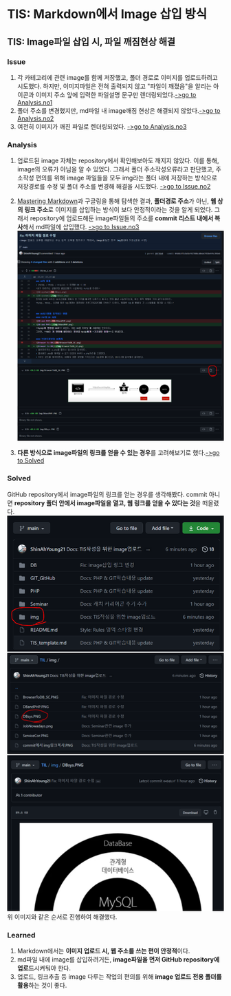 # TIS: Markdown에서 Image 삽입 방식

## TIS: Image파일 삽입 시, 파일 깨짐현상 해결
### Issue
1. 각 카테고리에 관련 image를 함께 저장했고, 폴더 경로로 이미지를 업로드하려고 시도했다. 하지만, 이미지파일은 전혀 출력되지 않고 "파일이 깨졌음"을 알리는 아이콘과 이미지 주소 앞에 입력한 파일설명 문구만 렌더링되었다.[->go to Analysis.no1](#Analysis)
2. 폴더 주소를 변경했지만, md파일 내 image깨짐 현상은 해결되지 않았다.[->go to Analysis.no2](#Analysis)
3. 여전히 이미지가 깨진 파일로 렌더링되었다. [->go to Analysis.no3](#Analysis)


### Analysis
1. 업로드된 image 자체는 repository에서 확인해보아도 깨지지 않았다. 이를 통해, image의 오류가 아님을 알 수 있었다. 그래서 폴더 주소작성오류라고 판단했고, 주소작성 편의를 위해 image 파일들을 모두 img라는 폴더 내에 저장하는 방식으로 저장경로를 수정 및 폴더 주소를 변경해 해결을 시도했다. [->go to Issue.no2](#Issue)

2. [Mastering Markdown](https://guides.github.com/features/mastering-markdown/)과 구글링을 통해 탐색한 결과, **폴더경로 주소**가 아닌, **웹 상의 링크 주소**로 이미지를 삽입하는 방식이 보다 안정적이라는 것을 알게 되었다. 그래서 repository에 업로드해둔 image파일들의 주소를 **commit 리스트 내에서 복사**해서 md파일에 삽입했다. [->go to Issue.no3](#Issue)
![commit 리스트에서 이미지 링크 추출](https://github.com/ShinAhYoung21/TIL/blob/main/img/commit%EC%97%90%EC%84%9C%20img%EB%A7%81%ED%81%AC%EB%B3%B5%EC%82%AC.PNG?raw=true)

3. **다른 방식으로 image파일의 링크를 얻을 수 있는 경우**를 고려해보기로 했다.[->go to Solved](#Solved)


### Solved
GitHub repository에서 image파일의 링크를 얻는 경우를 생각해봤다. commit 아니면 **repository 폴더 안에서 image파일을 열고, 웹 링크를 얻을 수 있다는 것**을 떠올렸다.
![repository에서 img폴더로 진입](https://github.com/ShinAhYoung21/TIL/blob/main/img/TIS_md_img1.PNG?raw=true)
![img폴더 내에서 링크 얻기 원하는 이미지 클릭](https://github.com/ShinAhYoung21/TIL/blob/main/img/TIS_md_img2.PNG?raw=true)
![image파일의 웹 주소(링크)복사하여 md파일에 입력](https://github.com/ShinAhYoung21/TIL/blob/main/img/TIS_md_img3.PNG?raw=true)
위 이미지와 같은 순서로 진행하여 해결했다.


### Learned
1. Markdown에서는 **이미지 업로드 시, 웹 주소를 쓰는 편이 안정적**이다.
2. md파일 내에 image를 삽입하려거든, **image파일을 먼저 GitHub repository에 업로드**시켜둬야 한다.
3. 업로드, 링크추출 등 image 다루는 작업의 편의를 위해 **image 업로드 전용 폴더를 활용**하는 것이 좋다.